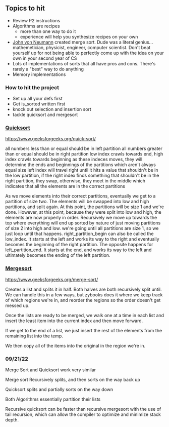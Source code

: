 ## Topics to hit

- Review P2 instructions
- Algorithms are recipes
	- more than one way to do it
	- experience will help you synthesize recipes on your own
- [John von Neumann](https://en.wikipedia.org/wiki/John_von_Neumann) created merge sort. Dude was a literal genius... mathemetician, physicist, engineer, computer scientist. Don't beat yourself up for not being able to perfectly come up with the idea on your own in your second year of CS
- Lots of implementations of sorts that all have pros and cons. There's rarely a "best" way to do anything
- Memory implementations

### How to hit the project
- Set up all your defs first
- Get is_sorted written first
- knock out selection and insertion sort
- tackle quicksort and mergesort

### [Quicksort](https://en.wikipedia.org/wiki/Quicksort)

https://www.geeksforgeeks.org/quick-sort/

all numbers less than or equal should be in left partition
all numbers greater than or equal should be in right partition
low index crawls towards end, high index crawls towards beginning
as these indeces moves, they will determine the ends and beginnings of the partitions which aren't always equal size
left index will travel right until it hits a value that shouldn't be in the low partition, if the right index finds something that shouldn't be in the right partition, they swap, otherwise, they meet in the middle which indicates that all the elements are in the correct partitions

As we move elements into their correct partitions, eventually we get to a partition of size two. The elements will be swapped into low and high partitions, and split again. At this point, the partitions will be size 1 and we're done. However, at this point, because they were split into low and high, the elements are now properly in order. Recursively we move up towards the top where everything will end up sorted by nature of just moving partitions of size 2 into high and low. we're going until all partitions are size 1, so we just loop until that happens. right_partition_begin can also be called the low_index. It starts at the left and works its way to the right and eventually becomes the beginning of the right partition. The opposite happens for left_partition_end. It starts at the end, and works its way to the left and ultimately becomes the ending of the left partition.

### [Mergesort](https://en.wikipedia.org/wiki/Merge_sort)

https://www.geeksforgeeks.org/merge-sort/

Creates a list and splits it in half. Both halves are both recursively split until. We can handle this in a few ways, but zybooks does it where we keep track of which regions we're in, and reorder the regions so the order doesn't get messed up.

Once the lists are ready to be merged, we walk one at a time in each list and insert the least item into the current index and then move forward.

If we get to the end of a list, we just insert the rest of the elements from the remaining list into the temp.

We then copy all of the items into the original in the region we're in.

### 09/21/22

Merge Sort and Quicksort work very similar

Merge sort Recursively splits, and then sorts on the way back up

Quicksort splits and partially sorts on the way down

Both Algorithms essentially partition their lists

Recursive quicksort can be faster than recursive mergesort with the use of tail recursion, which can allow the compiler to optimize and minimize stack depth.

